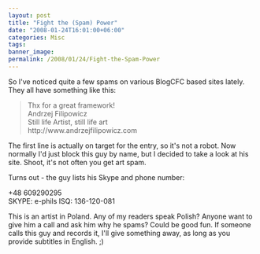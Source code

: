 ```yaml
---
layout: post
title: "Fight the (Spam) Power"
date: "2008-01-24T16:01:00+06:00"
categories: Misc 
tags: 
banner_image: 
permalink: /2008/01/24/Fight-the-Spam-Power
---
```


So I've noticed quite a few spams on various BlogCFC based sites lately. They all have something like this:

<blockquote>
<p>
Thx for a great framework!<br>
Andrzej Filipowicz<br>
Still life Artist, still life art<br>
http://www.andrzejfilipowicz.com<br>
</blockquote>

The first line is actually on target for the entry, so it's not a robot. Now normally I'd just block this guy by name, but I decided to take a look at his site. Shoot, it's not often you get art spam. 

Turns out - the guy lists his Skype and phone number:

+48 609290295<br>
SKYPE: e-phils ISQ: 136-120-081<br>

This is an artist in Poland. Any of my readers speak Polish? Anyone want to give him a call and ask him why he spams? Could be good fun. If someone calls this guy and records it, I'll give something away, as long as you provide subtitles in English. ;)